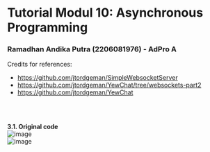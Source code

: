 # Tutorial Modul 10:  Asynchronous Programming
### Ramadhan Andika Putra (2206081976) - AdPro A <br>
Credits for references:<br>
* https://github.com/jtordgeman/SimpleWebsocketServer
* https://github.com/jtordgeman/YewChat/tree/websockets-part2
* https://github.com/jtordgeman/YewChat
<br>
<br>

**3.1. Original code**<br>
![image](https://github.com/adhan-857/tutorial-1/assets/119088782/61e2776c-8259-4496-a484-a28d581c242a)<br>
![image](https://github.com/adhan-857/tutorial-1/assets/119088782/7fcd668b-77a6-46ca-9108-2ccf8b2003bb)
<br>
<br>